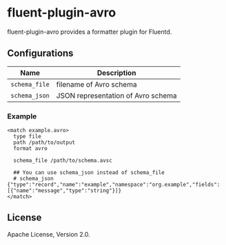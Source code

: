 # fluent-plugin-avro

fluent-plugin-avro provides a formatter plugin for Fluentd.

## Configurations

| Name | Description |
| ---- | ----------- |
| `schema_file` | filename of Avro schema |
| `schema_json` | JSON representation of Avro schema |

### Example

```
<match example.avro>
  type file
  path /path/to/output
  format avro

  schema_file /path/to/schema.avsc

  ## You can use schema_json instead of schema_file
  # schema_json {"type":"record","name":"example","namespace":"org.example","fields":[{"name":"message","type":"string"}]}
</match>
```

## License

Apache License, Version 2.0.
